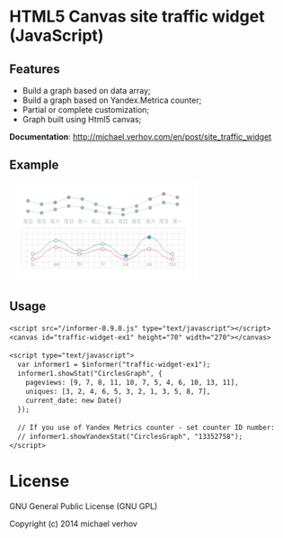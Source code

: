 HTML5 Canvas site traffic widget (JavaScript)
====================


Features
-----------
* Build a graph based on data array;
* Build a graph based on Yandex.Metrica counter;
* Partial or complete customization;
* Graph built using Html5 canvas;


**Documentation**: http://michael.verhov.com/en/post/site_traffic_widget


Example
-----------
<img src="https://github.com/Verhov/site_traffic_widget/blob/master/html_site_traffic_widget.png?raw=true" />


Usage
-----------
```
<script src="/informer-0.9.0.js" type="text/javascript"></script>
<canvas id="traffic-widget-ex1" height="70" width="270"></canvas>

<script type="text/javascript">
  var informer1 = $informer("traffic-widget-ex1");
  informer1.showStat("CirclesGraph", {
    pageviews: [9, 7, 8, 11, 10, 7, 5, 4, 6, 10, 13, 11],
    uniques: [3, 2, 4, 6, 5, 3, 2, 1, 3, 5, 8, 7],
    current_date: new Date()
  });
  
  // If you use of Yandex Metrics counter - set counter ID number:
  // informer1.showYandexStat("CirclesGraph", "13352758");
</script>
```



License
===========
GNU General Public License (GNU GPL)

Copyright (c) 2014 michael verhov